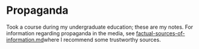 # Propaganda

Took a course during my undergraduate education; these are my notes. For information regarding propaganda in the media, see [factual-sources-of-information.md](../../../../leisure/arts/reading/factual-sources-of-information.md "mention")where I recommend some trustworthy sources.&#x20;
